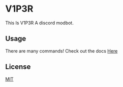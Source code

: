 # V1P3R

This Is V1P3R A discord modbot.

## Usage
There are many commands! Check out the docs [Here](https://foo.com)


## License

[MIT](https://choosealicense.com/licenses/mit/)
